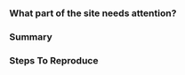 <!-- 
Thank you for your interest in contributing!

Before submitting an issue, check our existing issues and pull requests to see if someone else has reported your issue previously. 

If you know how to resolve the issue you're reporting, we encourage you to submit a pull request instead: https://help.github.com/articles/creating-a-pull-request/.

If you have a code-related troubleshooting issue, please reach out to our community: https://github.com/Kong/kong/discussions.
-->

### What part of the site needs attention?

<!-- Link the part of the site that needs attention.  -->

### Summary

<!-- 
    Describe the issue in detail and, if applicable, tell us why this change is important.  
        * Do: "Add the missing DELETE endpoint to ACL plugin documentation."
        * Don't: "The ACL plugin documentation needs updating."
-->

### Steps To Reproduce

<!-- Tell us how we can reproduce this issue, if applicable.  -->
